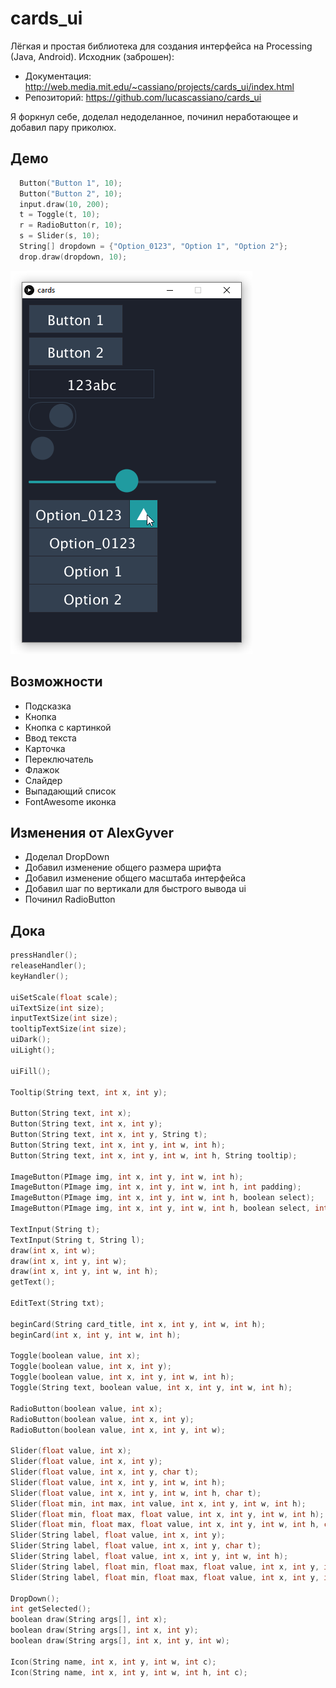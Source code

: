 # cards_ui
Лёгкая и простая библиотека для создания интерфейса на Processing (Java, Android). Исходник (заброшен):
- Документация: http://web.media.mit.edu/~cassiano/projects/cards_ui/index.html  
- Репозиторий: https://github.com/lucascassiano/cards_ui  

Я форкнул себе, доделал недоделанное, починил неработающее и добавил пару приколюх.

## Демо
```cpp
  Button("Button 1", 10);
  Button("Button 2", 10);
  input.draw(10, 200);
  t = Toggle(t, 10);
  r = RadioButton(r, 10);
  s = Slider(s, 10);
  String[] dropdown = {"Option_0123", "Option 1", "Option 2"};
  drop.draw(dropdown, 10);
```
![demo](/demo.png)

## Возможности
- Подсказка
- Кнопка
- Кнопка с картинкой
- Ввод текста
- Карточка
- Переключатель
- Флажок
- Слайдер
- Выпадающий список
- FontAwesome иконка

## Изменения от AlexGyver
- Доделал DropDown
- Добавил изменение общего размера шрифта
- Добавил изменение общего масштаба интерфейса
- Добавил шаг по вертикали для быстрого вывода ui
- Починил RadioButton

## Дока
```cpp
pressHandler();
releaseHandler();
keyHandler();

uiSetScale(float scale);
uiTextSize(int size);
inputTextSize(int size);
tooltipTextSize(int size);
uiDark();
uiLight();

uiFill();

Tooltip(String text, int x, int y);

Button(String text, int x);
Button(String text, int x, int y);
Button(String text, int x, int y, String t);
Button(String text, int x, int y, int w, int h);
Button(String text, int x, int y, int w, int h, String tooltip);

ImageButton(PImage img, int x, int y, int w, int h);
ImageButton(PImage img, int x, int y, int w, int h, int padding);
ImageButton(PImage img, int x, int y, int w, int h, boolean select);
ImageButton(PImage img, int x, int y, int w, int h, boolean select, int padding);

TextInput(String t);
TextInput(String t, String l);
draw(int x, int w);
draw(int x, int y, int w);
draw(int x, int y, int w, int h);
getText();

EditText(String txt);

beginCard(String card_title, int x, int y, int w, int h);
beginCard(int x, int y, int w, int h);

Toggle(boolean value, int x);
Toggle(boolean value, int x, int y);
Toggle(boolean value, int x, int y, int w, int h);
Toggle(String text, boolean value, int x, int y, int w, int h);

RadioButton(boolean value, int x);
RadioButton(boolean value, int x, int y);
RadioButton(boolean value, int x, int y, int w);

Slider(float value, int x);
Slider(float value, int x, int y);
Slider(float value, int x, int y, char t);
Slider(float value, int x, int y, int w, int h);
Slider(float value, int x, int y, int w, int h, char t);
Slider(float min, int max, int value, int x, int y, int w, int h);
Slider(float min, float max, float value, int x, int y, int w, int h);
Slider(float min, float max, float value, int x, int y, int w, int h, char tooltip);
Slider(String label, float value, int x, int y);
Slider(String label, float value, int x, int y, char t);
Slider(String label, float value, int x, int y, int w, int h);
Slider(String label, float min, float max, float value, int x, int y, int w, int h);
Slider(String label, float min, float max, float value, int x, int y, int w, int h, char tooltip);

DropDown();
int getSelected();
boolean draw(String args[], int x);
boolean draw(String args[], int x, int y);
boolean draw(String args[], int x, int y, int w);

Icon(String name, int x, int y, int w, int c);
Icon(String name, int x, int y, int w, int h, int c);
```
